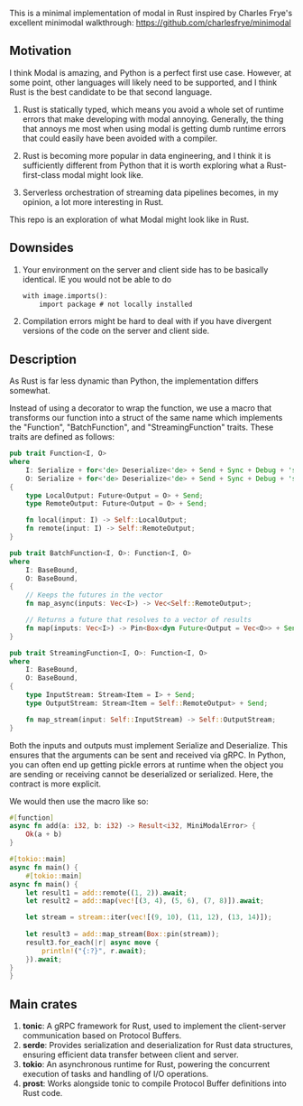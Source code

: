 This is a minimal implementation of modal in Rust inspired by Charles Frye's excellent minimodal walkthrough: https://github.com/charlesfrye/minimodal

## Motivation

I think Modal is amazing, and Python is a perfect first use case. 
However, at some point, other languages will likely need to be supported, and I think Rust is the best candidate to be that second language.

1. Rust is statically typed, which means you avoid a whole set of runtime errors that make developing with modal annoying.
    Generally, the thing that annoys me most when using modal is 
    getting dumb runtime errors that could easily have been avoided with a compiler.

2. Rust is becoming more popular in data engineering, and I think it is sufficiently different from Python that it is worth exploring what a Rust-first-class modal might look like. 

3. Serverless orchestration of streaming data pipelines becomes, in my opinion, a lot more interesting in Rust.

This repo is an exploration of what Modal might look like in Rust. 

## Downsides
1. Your environment on the server and client side has to be basically identical. IE you would not be able to do 
    ```rust
    with image.imports():
        import package # not locally installed
    ```
2. Compilation errors might be hard to deal with if you have divergent versions of the code on the server and client side.

## Description
As Rust is far less dynamic than Python, the implementation differs somewhat.

Instead of using a decorator to wrap the function, we use a macro that transforms our function into a struct of the same name
which implements the "Function", "BatchFunction", and "StreamingFunction" traits. These traits are defined as follows:

```rust
pub trait Function<I, O>
where
    I: Serialize + for<'de> Deserialize<'de> + Send + Sync + Debug + 'static,
    O: Serialize + for<'de> Deserialize<'de> + Send + Sync + Debug + 'static,
{
    type LocalOutput: Future<Output = O> + Send;
    type RemoteOutput: Future<Output = O> + Send;

    fn local(input: I) -> Self::LocalOutput;
    fn remote(input: I) -> Self::RemoteOutput;
}

pub trait BatchFunction<I, O>: Function<I, O>
where
    I: BaseBound,
    O: BaseBound,
{
    // Keeps the futures in the vector
    fn map_async(inputs: Vec<I>) -> Vec<Self::RemoteOutput>;

    // Returns a future that resolves to a vector of results
    fn map(inputs: Vec<I>) -> Pin<Box<dyn Future<Output = Vec<O>> + Send>>;
}

pub trait StreamingFunction<I, O>: Function<I, O>
where
    I: BaseBound,
    O: BaseBound,
{
    type InputStream: Stream<Item = I> + Send;
    type OutputStream: Stream<Item = Self::RemoteOutput> + Send;

    fn map_stream(input: Self::InputStream) -> Self::OutputStream;
}
```

Both the inputs and outputs must implement Serialize and Deserialize. This ensures that the arguments can be sent and received via gRPC.
In Python, you can often end up getting pickle errors at runtime when the object you are sending or receiving cannot be deserialized or serialized. Here, the contract is more explicit.

We would then use the macro like so:

```rust
#[function]
async fn add(a: i32, b: i32) -> Result<i32, MiniModalError> {
    Ok(a + b)
}

#[tokio::main]
async fn main() {
    #[tokio::main]
async fn main() {
    let result1 = add::remote((1, 2)).await;
    let result2 = add::map(vec![(3, 4), (5, 6), (7, 8)]).await;

    let stream = stream::iter(vec![(9, 10), (11, 12), (13, 14)]);
    
    let result3 = add::map_stream(Box::pin(stream));
    result3.for_each(|r| async move {
        println!("{:?}", r.await);
    }).await;
}
}
```

## Main crates
1. **tonic**: A gRPC framework for Rust, used to implement the client-server communication based on Protocol Buffers.
2. **serde**: Provides serialization and deserialization for Rust data structures, ensuring efficient data transfer between client and server.
3. **tokio**: An asynchronous runtime for Rust, powering the concurrent execution of tasks and handling of I/O operations.
4. **prost**: Works alongside tonic to compile Protocol Buffer definitions into Rust code.
